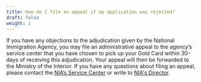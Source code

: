 ```yaml
---
title: How do I file an appeal if my application was rejected?
draft: false
weight: 1
---
```

If you have any objections to the adjudication given by the National Immigration Agency, you may file an administrative appeal to the agency’s service center that you have chosen to pick up your Gold Card within 30-days of receiving this adjudication. Your appeal will then be forwarded to the Ministry of the Interior. If you have any questions about filing an appeal, please contact the [NIA’s Service Center](https://www.immigration.gov.tw/5475/5478/141386/127061/127076/ " to NIA’s Service Center page") or write to [NIA's Director](https://bossmail.immigration.gov.tw/mail-box/mailindexEN.jsp " to NIA's Director website page").